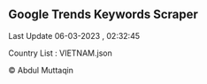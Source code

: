 

## Google Trends Keywords Scraper 
 
Last Update 06-03-2023 , 02:32:45

Country List :
VIETNAM.json



© Abdul Muttaqin 
